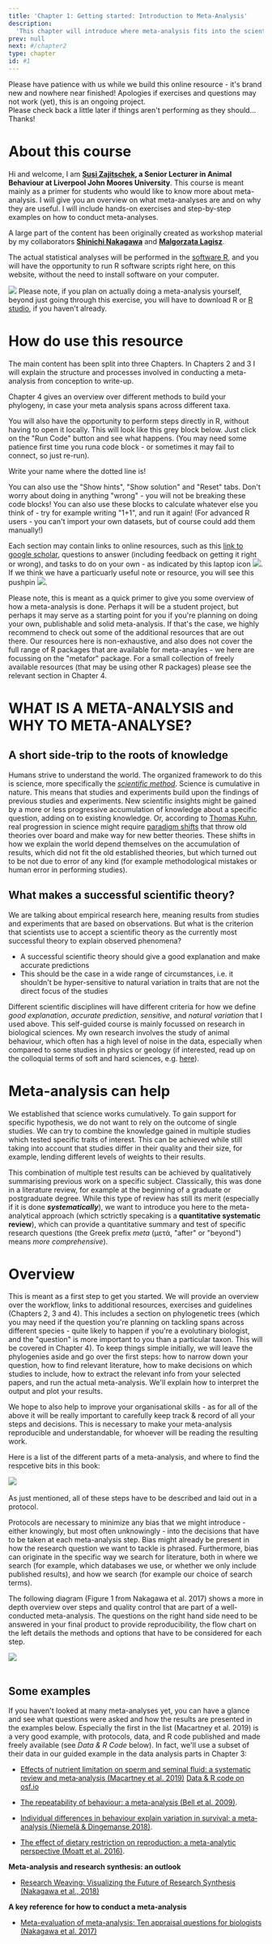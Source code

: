 ```yaml
---
title: 'Chapter 1: Getting started: Introduction to Meta-Analysis'
description:
  'This chapter will introduce where meta-analysis fits into the scientific method, give some background, and examples.'
prev: null
next: #/chapter2
type: chapter
id: #1
---
```


<exercise id="1" title="Preface & Disclaimer">

Please have patience with us while we build this online resource - it's brand new and nowhere near finished!
Apologies if exercises and questions may not work (yet), this is an ongoing project.   
Please check back a little later if things aren't performing as they should... 
Thanks!

# About this course

Hi and welcome, I am **[Susi Zajitschek](https://www.ljmu.ac.uk/about-us/staff-profiles/faculty-of-science/school-of-biological-and-environmental-sciences/susanne-zajitschek), a Senior Lecturer in Animal Behaviour at Liverpool John Moores University**. This course is meant mainly as a primer for students who would like to know more about meta-analysis. I will give you an overview on what meta-analyses are and on why they are useful. I will include hands-on exercises and step-by-step examples on how to conduct meta-analyses. 

A large part of the content has been originally created as workshop material by my collaborators **[Shinichi Nakagawa](http://www.i-deel.org/shinichi-nakagawa.html)** and **[Malgorzata  Lagisz](https://mlagisz.weebly.com/)**. 

The actual statistical analyses will be performed in the [software R](https://www.r-project.org/about.html), and you will have the opportunity to run R software scripts right here, on this website, without the need to install software on your computer.

![](https://github.com/SusZaj/metaanalysis/blob/master/images/pushpin.svg?raw=true) Please note, if you plan on actually doing a meta-analysis yourself, beyond just going through this exercise, you will have to download R or [R studio](https://rstudio.com/products/rstudio/download/), if you haven't already. 

# How do use this resource

The main content has been split into three Chapters. In Chapters 2 and 3  I will explain the structure and processes involved in conducting a meta-analysis from conception to write-up. 

Chapter 4 gives an overview over different methods to build your phylogeny, in case your meta analysis spans across different taxa. 

You will also have the opportunity to perform steps directly in R, without having to open it locally. This will look like this grey block below. Just click on the "Run Code" button and see what happens. 
(You may need some patience first time you runa  code block - or sometimes it may fail to connect, so just re-run).

<codeblock id="intro_1">
Write your name where the dotted line is!
</codeblock>

You can also use the "Show hints", "Show solution" and "Reset" tabs. Don't worry about doing in anything "wrong" - you will not be breaking these code blocks! You can also use these blocks to calculate whatever else you think of - try for example writing "1+1", and run it again! (For advanced R users - you can't import your own datasets, but of course could add them manually!)


Each section may contain links to online resources, such as this [link to google scholar](https://scholar.google.com/), questions to answer (including feedback on getting it right or wrong), and tasks to do on your own - as indicated by this laptop icon  ![](https://github.com/SusZaj/metaanalysis/blob/master/images/computertaskicon.svg?raw=true). If we think we have a particuarly useful note or resource, you will see this pushpin  ![](https://github.com/SusZaj/metaanalysis/blob/master/images/pushpin.svg?raw=true).
<br>

Please note, this is meant as a quick primer to give you some overview of how a meta-analysis is done.  Perhaps it will be a student project, but perhaps it may serve as a starting point for you if you're planning on doing your own, publishable and solid meta-analysis. If that's the case, we highly recommend to check out some of the additional resources that are out there. Our resources here is non-exhaustive, and also does not cover the full range of R packages that are available for meta-anayles - we here are focussing on the "metafor" package. For a small collection of freely available resources (that may be using other R packages) please see the relevant section in Chapter 4.

</exercise>

<exercise id="2" title="Introduction">

# WHAT IS A META-ANALYSIS and WHY TO META-ANALYSE?   


## A short side-trip to the roots of knowledge

Humans strive to understand the world. The organized framework to do this is science, more specifically the *[scientific method](https://en.wikipedia.org/wiki/Scientific_method)*. Science is cumulative in nature. This means that studies and experiments build upon the findings of previous studies and experiments. New scientific insights might be gained by a more or less progressive accumulation of knowledge about a specific question, adding on to existing knowledge. Or, according to [Thomas Kuhn](https://en.wikipedia.org/wiki/Thomas_Kuhn), real progression in science might require [paradigm shifts](https://en.wikipedia.org/wiki/Paradigm_shift) that throw old theories over board and make way for new better theories. These shifts in how we explain the world depend themselves on the accumulation of results, which did not fit the old established theories, but which turned out to be not due to error of any kind (for example methodological mistakes or human error in performing studies).

## What makes a successful scientific theory?

We are talking about empirical research here, meaning results from studies and experiments that are based on observations. But what is the criterion that scientists use to accept a scientific theory as the currently most successful theory to explain observed phenomena?

- A successful scientific theory should give a good explanation and make accurate predictions
- This should be the case in a wide range of circumstances, i.e. it shouldn't be hyper-sensitive to natural variation in traits that are not the direct focus of the studies

Different scientific disciplines will have different criteria for how we define *good explanation*, *accurate prediction*, *sensitive*, and *natural variation* that I used above.
This self-guided course is mainly focussed on research in biological sciences. My own research involves the study of animal behaviour, which often has a high level of noise in the data, especially when compared to some studies in physics or geology (if interested, read up on the colloquial terms of soft and hard sciences, e.g. [here](https://en.wikipedia.org/wiki/Hard_and_soft_science)). 

# Meta-analysis can help

We established that science works cumulatively. To gain support for specific hypothesis, we do not want to rely on the outcome of single studies. We can try to combine the knowledge gained in multiple studies which tested specific traits of interest. This can be achieved while still taking into account that studies differ in their quality and their size, for example, lending different levels of weights to their results. 

This combination of multiple test results can be achieved by qualitatively summarising previous work on a specific subject. Classically, this was done in a literature review, for example at the beginning of a graduate or postgraduate degree. While this type of review has still its merit (especially if it is done ***systematically***), we want to introduce you here to the meta-analytical approach (which sctrictly specaking is a **quantitative systematic review**), which can provide a quantitative summary and test of specific research questions (the Greek prefix *meta* (μετά, "after" or "beyond") means *more comprehensive*).

</exercise>

<exercise id="3" title="Overview: the structure of a meta-analysis and some examples">

# Overview

This is meant as a first step to get you started.  We will provide an overview over the workflow, links to additional resources, exercises and guidelines (Chapters 2, 3 and 4). This includes a section on phylogenetic trees (which you may need if the question you're planning on tackling spans across different species - quite likely to happen if you're a evolutinary biologist, and the "question" is more important to you than a particular taxon. This will be covered in Chapter 4). To keep things simple initially, we will leave the phylogenies aside and go over the first steps: how  to narrow down your question, how to find relevant literature, how to make decisions on which studies to include, how to extract the relevant info from your selected papers, and run the actual meta-analysis. We'll explain how to interpret the output and plot your results. 

We hope to also help to improve your organisational skills - as for all of the above it will be really important to carefully keep track & record of all your steps and decisions. This is necessary to make your meta-analysis reproducible and understandable, for whoever will be reading the resulting work. 

Here is a list of the different parts of a meta-analysis, and where to find the respcetive bits in this book:

![](https://github.com/SusZaj/metaanalysis/blob/master/images/overview.png?raw=true)
<br>
<br>
As just mentioned, all of these steps have to be described and laid out in a protocol. 

Protocols are necessary to minimize any bias that we might introduce - either knowingly, but most often unknowingly - into the decisions that have to be taken at each meta-analysis step. Bias might already be present in how the research question we want to tackle is phrased. Furthermore, bias can originate in the specific way we search for literature, both in where we search (for example, which databases we use, or whether we only include published results), and how we search (for example our choice of search terms).

The following diagram (Figure 1 from Nakagawa et al. 2017) shows a more in depth overview over steps and quality control that are part of a well-conducted meta-analysis. The questions on the right hand side need to be answered in your final product to provide reproducibility, the flow chart on the left details the methods and options that have to be considered for each step. 

![](https://github.com/SusZaj/metaanalysis/blob/master/images/Nakagawa_etal_Fig1.gif?raw=true)
<br>
<br>

## Some examples 
If you haven't looked at many meta-analyses yet, you can have a glance and see what questions were asked and how the results are presented in the examples below. Especially the first in the list (Macartney et al. 2019) is a very good example, with protocols, data, and R code published and made freely available (see *Data & R Code* below). In fact, we'll use a subset of their data in our guided example in the data analysis parts in Chapter 3:

- [Effects of nutrient limitation on sperm and seminal fluid: a systematic review and meta‐analysis (Macartney et al. 2019)](http://www.bonduriansky.net/Macartney_et_a_2019_Biological_Reviews.pdf) [Data & R code on osf.io](https://osf.io/aqw8u/)

- [The repeatability of behaviour: a meta-analysis (Bell et al. 2009)](https://www.ncbi.nlm.nih.gov/pmc/articles/PMC3972767/).

- [Individual differences in behaviour explain variation in survival: a meta‐analysis (Niemelä & Dingemanse 2018)](https://royalsocietypublishing.org/doi/10.1098/rspb.2017.2823).

- [The effect of dietary restriction on reproduction: a meta-analytic perspective (Moatt et al. 2016)](https://bmcevolbiol.biomedcentral.com/articles/10.1186/s12862-016-0768-z).

**Meta-analysis and research synthesis: an outlook**

- [Research Weaving: Visualizing the Future of Research Synthesis (Nakagawa et al., 2018)](https://ecoevorxiv.org/ga2qz/)

**A key reference for how to conduct a meta-analysis**

- [Meta-evaluation of meta-analysis: Ten appraisal questions for biologists (Nakagawa et al. 2017)](https://bmcbiol.biomedcentral.com/articles/10.1186/s12915-017-0357-7)

</exercise>

